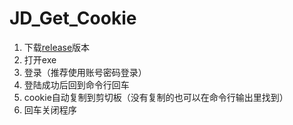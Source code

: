 # JD_Get_Cookie
1. 下载[release](https://github.com/Waikkii/JD_Get_Cookie/releases/tag/V1.0)版本
2. 打开exe
3. 登录（推荐使用账号密码登录）
4. 登陆成功后回到命令行回车
5. cookie自动复制到剪切板（没有复制的也可以在命令行输出里找到）
6. 回车关闭程序
